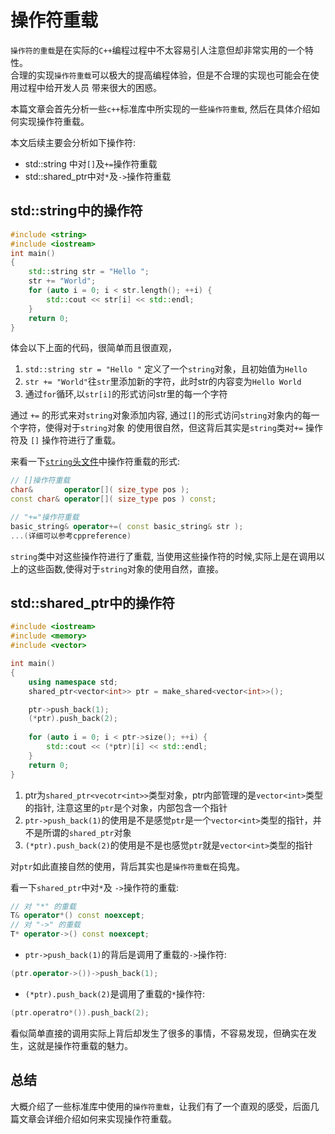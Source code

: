 # 操作符重载

`操作符的重载`是在实际的`C++`编程过程中不太容易引人注意但却非常实用的一个特性。   
合理的实现`操作符重载`可以极大的提高编程体验，但是不合理的实现也可能会在使用过程中给开发人员
带来很大的困惑。

本篇文章会首先分析一些`c++`标准库中所实现的一些`操作符重载`, 然后在具体介绍如何实现操作符重载。

本文后续主要会分析如下操作符:

* std::string 中对`[]`及`+=`操作符重载
* std::shared_ptr中对`*`及`->`操作符重载

## std::string中的操作符

```c++
#include <string>
#include <iostream>
int main()
{
	std::string str = "Hello ";
	str += "World";
	for (auto i = 0; i < str.length(); ++i) {
		std::cout << str[i] << std::endl;
	}
	return 0;
}
```

体会以下上面的代码，很简单而且很直观，

1. `std::string str = "Hello "` 定义了一个`string`对象，且初始值为`Hello `
2. `str += "World"`往`str`里添加新的字符，此时str的内容变为`Hello World`
3. 通过`for`循环,以`str[i]`的形式访问str里的每一个字符

通过 `+=` 的形式来对`string`对象添加内容, 通过`[]`的形式访问`string`对象内的每一个字符，使得对于`string`对象
的使用很自然，但这背后其实是`string`类对`+=` 操作符及 `[]` 操作符进行了重载。

来看一下[`string`头文件](https://en.cppreference.com/w/cpp/string/basic_string)中操作符重载的形式:

```c++
// []操作符重载
char&       operator[]( size_type pos );
const char& operator[]( size_type pos ) const;

// "+="操作符重载
basic_string& operator+=( const basic_string& str );
...(详细可以参考cppreference)
```

`string`类中对这些操作符进行了重载, 当使用这些操作符的时候,实际上是在调用以上的这些函数,使得对于`string`对象的使用自然，直接。

## std::shared_ptr中的操作符

```c++
#include <iostream>
#include <memory>
#include <vector>

int main()
{
	using namespace std;
	shared_ptr<vector<int>> ptr = make_shared<vector<int>>();

	ptr->push_back(1);
	(*ptr).push_back(2);
	
	for (auto i = 0; i < ptr->size(); ++i) {
		std::cout << (*ptr)[i] << std::endl;
	}
	return 0;
}
```

1. ptr为`shared_ptr<vecotr<int>>`类型对象，ptr内部管理的是`vector<int>`类型的指针, 注意这里的`ptr`是个对象，内部包含一个指针
2. `ptr->push_back(1)`的使用是不是感觉`ptr`是一个`vector<int>`类型的指针，并不是所谓的`shared_ptr`对象
3. `(*ptr).push_back(2)`的使用是不是也感觉`ptr`就是`vector<int>`类型的指针

对`ptr`如此直接自然的使用，背后其实也是`操作符重载`在捣鬼。

看一下`shared_ptr`中对`*`及 `->`操作符的重载:

```c++
// 对 "*" 的重载
T& operator*() const noexcept;
// 对 "->" 的重载
T* operator->() const noexcept;
```

* `ptr->push_back(1)`的背后是调用了重载的`->`操作符:

```c++
(ptr.operator->())->push_back(1);
```

* `(*ptr).push_back(2)`是调用了重载的`*`操作符:

```c++
(ptr.operatro*()).push_back(2);
```

看似简单直接的调用实际上背后却发生了很多的事情，不容易发现，但确实在发生，这就是操作符重载的魅力。

## 总结

大概介绍了一些标准库中使用的`操作符重载`，让我们有了一个直观的感受，后面几篇文章会详细介绍如何来实现操作符重载。

